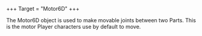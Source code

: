 +++
Target = "Motor6D"
+++

The Motor6D object is used to make movable joints between two Parts. This is the motor Player characters use by default to move.